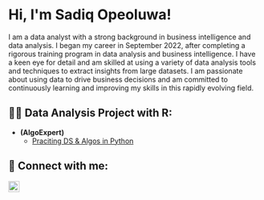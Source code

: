 <h1>Hi, I'm Sadiq Opeoluwa!</h1> 

I am a data analyst with a strong background in business intelligence and data analysis. I began my career in September 2022, after completing a rigorous training program in data analysis and business intelligence. I have a keen eye for detail and am skilled at using a variety of data analysis tools and techniques to extract insights from large datasets. I am passionate about using data to drive business decisions and am committed to continuously learning and improving my skills in this rapidly evolving field.

<h2>👨‍💻 Data Analysis Project with R:</h2>

- <b> (AlgoExpert)</b>
  - [Praciting DS & Algos in Python](https://github.com/joshmadakor1/Algorithms-Practice)



<h2> 🤳 Connect with me:</h2>

[<img align="left" alt="OpeoluwaSadiq | LinkedIn" width="22px" src="https://cdn.jsdelivr.net/npm/simple-icons@v3/icons/linkedin.svg" />][linkedin]

[linkedin]: https://www.linkedin.com/in/opeoluwasadiq/

<!--
